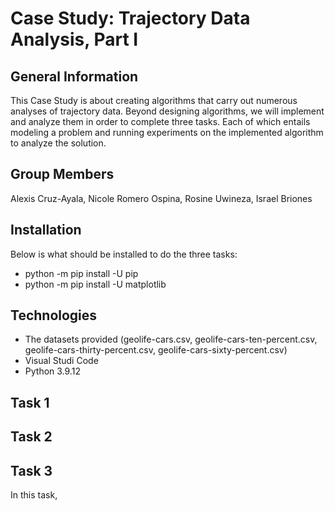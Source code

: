 # Case Study: Trajectory Data Analysis, Part I

## General Information

This Case Study is about creating algorithms that carry out numerous analyses of trajectory data. Beyond designing algorithms, we will implement and analyze them in order to complete three tasks. Each of which entails modeling a problem and running experiments on the implemented algorithm to analyze the solution.

## Group Members
Alexis Cruz-Ayala, Nicole Romero Ospina, Rosine Uwineza, Israel Briones

## Installation
Below is what should be installed to do the three tasks:
* python -m pip install -U pip
* python -m pip install -U matplotlib

## Technologies
* The datasets provided (geolife-cars.csv, geolife-cars-ten-percent.csv, geolife-cars-thirty-percent.csv, geolife-cars-sixty-percent.csv)
* Visual Studi Code
* Python 3.9.12

## Task 1

## Task 2

## Task 3
In this task, 

